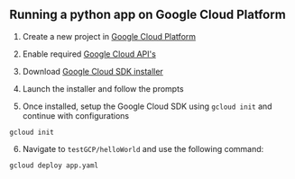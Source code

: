 ## Running a python app on Google Cloud Platform

1. Create a new project in [Google Cloud Platform](https://console.cloud.google.com)

2. Enable required [Google Cloud API's](https://console.developers.google.com/apis)

3. Download [Google Cloud SDK installer](https://dl.google.com/dl/cloudsdk/channels/rapid/GoogleCloudSDKInstaller.exe)

4. Launch the installer and follow the prompts

5. Once installed, setup the Google Cloud SDK using `gcloud init` and continue with configurations
```
gcloud init
```

6. Navigate to `testGCP/helloWorld` and use the following command:
```
gcloud deploy app.yaml
```
